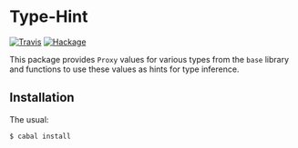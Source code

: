 Type-Hint
=========

[![Travis](https://img.shields.io/travis/mvv/type-hint/master.svg)](https://travis-ci.org/mvv/type-hint) [![Hackage](https://img.shields.io/hackage/v/type-hint.svg)](http://hackage.haskell.org/package/type-hint)

This package provides `Proxy` values for various types from the `base`
library and functions to use these values as hints for type inference.

Installation
------------
The usual:

	$ cabal install
